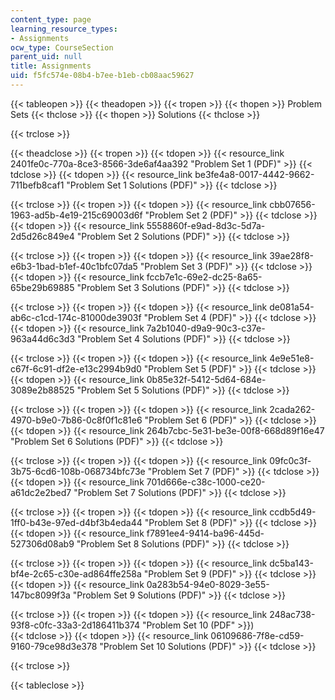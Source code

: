 ```yaml
---
content_type: page
learning_resource_types:
- Assignments
ocw_type: CourseSection
parent_uid: null
title: Assignments
uid: f5fc574e-08b4-b7ee-b1eb-cb08aac59627
---
```


{{< tableopen >}}
{{< theadopen >}}
{{< tropen >}}
{{< thopen >}}
Problem Sets
{{< thclose >}}
{{< thopen >}}
Solutions
{{< thclose >}}

{{< trclose >}}

{{< theadclose >}}
{{< tropen >}}
{{< tdopen >}}
{{< resource_link 2401fe0c-770a-8ce3-8566-3de6af4aa392 "Problem Set 1 (PDF)" >}}
{{< tdclose >}}
{{< tdopen >}}
{{< resource_link be3fe4a8-0017-4442-9662-711befb8caf1 "Problem Set 1 Solutions (PDF)" >}}
{{< tdclose >}}

{{< trclose >}}
{{< tropen >}}
{{< tdopen >}}
 {{< resource_link cbb07656-1963-ad5b-4e19-215c69003d6f "Problem Set 2 (PDF)" >}} 
{{< tdclose >}}
{{< tdopen >}}
 {{< resource_link 5558860f-e9ad-8d3c-5d7a-2d5d26c849e4 "Problem Set 2 Solutions (PDF)" >}} 
{{< tdclose >}}

{{< trclose >}}
{{< tropen >}}
{{< tdopen >}}
﻿{{< resource_link 39ae28f8-e6b3-1bad-b1ef-40c1bfc07da5 "Problem Set 3 (PDF)" >}} 
{{< tdclose >}}
{{< tdopen >}}
 {{< resource_link fccb7e1c-69e2-dc25-8a65-65be29b69885 "Problem Set 3 Solutions (PDF)" >}} 
{{< tdclose >}}

{{< trclose >}}
{{< tropen >}}
{{< tdopen >}}
﻿{{< resource_link de081a54-ab6c-c1cd-174c-81000de3903f "Problem Set 4 (PDF)" >}} 
{{< tdclose >}}
{{< tdopen >}}
 {{< resource_link 7a2b1040-d9a9-90c3-c37e-963a44d6c3d3 "Problem Set 4 Solutions (PDF)" >}} 
{{< tdclose >}}

{{< trclose >}}
{{< tropen >}}
{{< tdopen >}}
﻿{{< resource_link 4e9e51e8-c67f-6c91-df2e-e13c2994b9d0 "Problem Set 5 (PDF)" >}} 
{{< tdclose >}}
{{< tdopen >}}
 {{< resource_link 0b85e32f-5412-5d64-684e-3089e2b88525 "Problem Set 5 Solutions (PDF)" >}} 
{{< tdclose >}}

{{< trclose >}}
{{< tropen >}}
{{< tdopen >}}
 {{< resource_link 2cada262-4970-b9e0-7b86-0c8f0f1c81e6 "Problem Set 6 (PDF)" >}} 
{{< tdclose >}}
{{< tdopen >}}
﻿{{< resource_link 264b7cbc-5e31-be3e-00f8-668d89f16e47 "Problem Set 6 Solutions (PDF)" >}} 
{{< tdclose >}}

{{< trclose >}}
{{< tropen >}}
{{< tdopen >}}
 {{< resource_link 09fc0c3f-3b75-6cd6-108b-068734bfc73e "Problem Set 7 (PDF)" >}} 
{{< tdclose >}}
{{< tdopen >}}
 {{< resource_link 701d666e-c38c-1000-ce20-a61dc2e2bed7 "Problem Set 7 Solutions (PDF)" >}} 
{{< tdclose >}}

{{< trclose >}}
{{< tropen >}}
{{< tdopen >}}
﻿{{< resource_link ccdb5d49-1ff0-b43e-97ed-d4bf3b4eda44 "Problem Set 8 (PDF)" >}} 
{{< tdclose >}}
{{< tdopen >}}
 {{< resource_link f7891ee4-9414-ba96-445d-527306d08ab9 "Problem Set 8 Solutions (PDF)" >}} 
{{< tdclose >}}

{{< trclose >}}
{{< tropen >}}
{{< tdopen >}}
 {{< resource_link dc5ba143-bf4e-2c65-c30e-ad864ffe258a "Problem Set 9 (PDF)" >}} 
{{< tdclose >}}
{{< tdopen >}}
﻿{{< resource_link 0a283b54-94e0-8029-3e55-147bc8099f3a "Problem Set 9 Solutions (PDF)" >}} 
{{< tdclose >}}

{{< trclose >}}
{{< tropen >}}
{{< tdopen >}}
﻿{{< resource_link 248ac738-93f8-c0fc-33a3-2d186411b374 "Problem Set 10 (PDF" >}})  
{{< tdclose >}}
{{< tdopen >}}
﻿{{< resource_link 06109686-7f8e-cd59-9160-79ce98d3e378 "Problem Set 10 Solutions (PDF)" >}} 
{{< tdclose >}}

{{< trclose >}}

{{< tableclose >}}